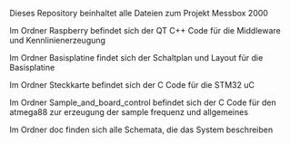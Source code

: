 Dieses Repository beinhaltet alle Dateien zum Projekt Messbox 2000

Im Ordner Raspberry befindet sich der QT C++ Code für die Middleware und Kennlinienerzeugung

Im Ordner Basisplatine findet sich der Schaltplan und Layout für die Basisplatine

Im Ordner Steckkarte befindet sich der C Code für die STM32 uC

Im Ordner Sample_and_board_control befindet sich der C Code für den atmega88 zur erzeugung der sample frequenz und allgemeines

Im Ordner doc finden sich alle Schemata, die das System beschreiben

